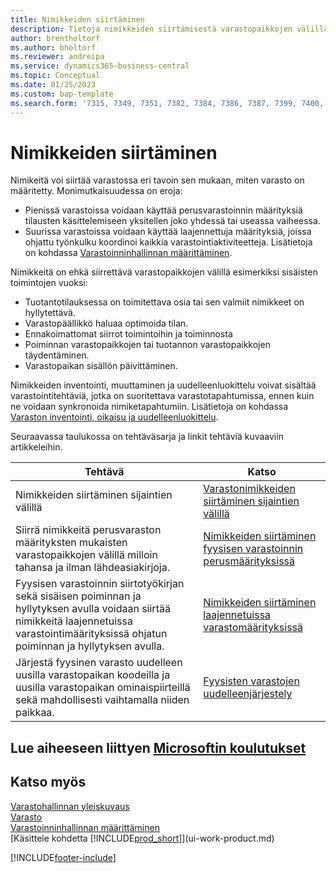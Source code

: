 ```yaml
---
title: Nimikkeiden siirtäminen
description: Tietoja nimikkeiden siirtämisestä varastopaikkojen välillä varastossa.
author: brentholtorf
ms.author: bholtorf
ms.reviewer: andreipa
ms.service: dynamics365-business-central
ms.topic: Conceptual
ms.date: 01/25/2023
ms.custom: bap-template
ms.search.form: '7315, 7349, 7351, 7382, 7384, 7386, 7387, 7399, 7400, 9314, 9330, 9345'
---
```

# <a name="moving-items" />Nimikkeiden siirtäminen

Nimikeitä voi siirtää varastossa eri tavoin sen mukaan, miten varasto on määritetty. Monimutkaisuudessa on eroja:

* Pienissä varastoissa voidaan käyttää perusvarastoinnin määrityksiä tilausten käsittelemiseen yksitellen joko yhdessä tai useassa vaiheessa.
* Suurissa varastoissa voidaan käyttää laajennettuja määrityksiä, joissa ohjattu työnkulku koordinoi kaikkia varastointiaktiviteetteja. Lisätietoja on kohdassa [Varastoinninhallinnan määrittäminen](warehouse-setup-warehouse.md).

Nimikkeitä on ehkä siirrettävä varastopaikkojen välillä esimerkiksi sisäisten toimintojen vuoksi:

* Tuotantotilauksessa on toimitettava osia tai sen valmiit nimikkeet on hyllytettävä.
* Varastopäällikkö haluaa optimoida tilan.
* Ennakoimattomat siirrot toimintoihin ja toiminnosta
* Poiminnan varastopaikkojen tai tuotannon varastopaikkojen täydentäminen.
* Varastopaikan sisällön päivittäminen.

Nimikkeiden inventointi, muuttaminen ja uudelleenluokittelu voivat sisältää varastointitehtäviä, jotka on suoritettava varastotapahtumissa, ennen kuin ne voidaan synkronoida nimiketapahtumiin. Lisätietoja on kohdassa [Varaston inventointi, oikaisu ja uudelleenluokittelu](inventory-how-count-adjust-reclassify.md).  

 Seuraavassa taulukossa on tehtäväsarja ja linkit tehtäviä kuvaaviin artikkeleihin.

|**Tehtävä**|**Katso**|  
|------------|-------------|  
|Nimikkeiden siirtäminen sijaintien välillä|[Varastonimikkeiden siirtäminen sijaintien välillä](inventory-how-transfer-between-locations.md)|
|Siirrä nimikkeitä perusvaraston määrityksten mukaisten varastopaikkojen välillä milloin tahansa ja ilman lähdeasiakirjoja.|[Nimikkeiden siirtäminen fyysisen varastoinnin perusmäärityksissä](warehouse-how-to-move-items-ad-hoc-in-basic-warehousing.md)|
|Fyysisen varastoinnin siirtotyökirjan sekä sisäisen poiminnan ja hyllytyksen avulla voidaan siirtää nimikkeitä laajennetuissa varastointimäärityksissä ohjatun poiminnan ja hyllytyksen avulla.|[Nimikkeiden siirtäminen laajennetuissa varastomäärityksissä](warehouse-how-to-move-items-in-advanced-warehousing.md)|  
|Järjestä fyysinen varasto uudelleen uusilla varastopaikan koodeilla ja uusilla varastopaikan ominaispiirteillä sekä mahdollisesti vaihtamalla niiden paikkaa.|[Fyysisten varastojen uudelleenjärjestely](warehouse-how-to-restructure-warehouses.md)|  

## <a name="see-related-microsoft-training" />Lue aiheeseen liittyen [Microsoftin koulutukset](/training/modules/manage-internal-warehouse-processes/)

## <a name="see-also" />Katso myös

[Varastohallinnan yleiskuvaus](design-details-warehouse-management.md)  
[Varasto](inventory-manage-inventory.md)  
[Varastoinninhallinnan määrittäminen](warehouse-setup-warehouse.md)  
[Käsittele kohdetta [!INCLUDE[prod_short](includes/prod_short.md)]](ui-work-product.md)


[!INCLUDE[footer-include](includes/footer-banner.md)]
